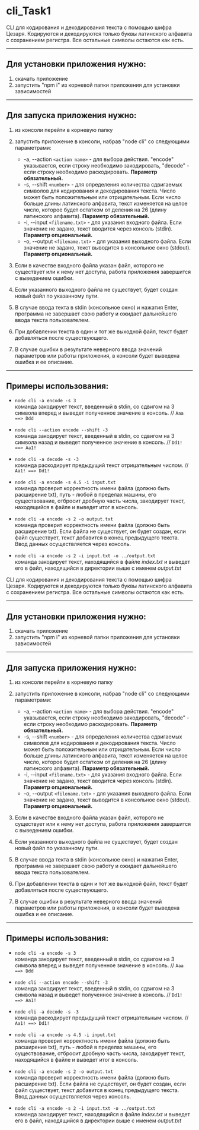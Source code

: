 # cli_Task1

CLI для кодирования и декодирования текста с помощью шифра Цезаря. Кодируются и декодируются только буквы латинского алфавита с сохранением регистра. Все остальные символы остаются как есть.

---------------------

## Для установки приложения нужно:

1. скачать приложение
2. запустить "npm i" из корневой папки приложения для установки зависимостей

---------------------

## Для запуска приложения нужно:

1. из консоли перейти в корневую папку

2. запустить приложение в консоли, набрав "node cli" со следующими параметрами:
    - -a, --action `<action name>` - для выбора действия. "encode" указывается, если строку необходимо закодировать, "decode" - если строку необходимо раскодировать. **Параметр обязательный.**
    - -s, --shift `<number>` - для определения количества сдвигаемых символов для кодирования и декодирования текста. Число может быть положительным или отрицательным. Если число больше длины латинского алфавита, текст изменяется на целое число, которое будет остатком от деления на 26 (длину латинского алфавита). **Параметр обязательный.**
    - -i, --input `<filename.txt>` - для указания входного файла. Если значение не задано, текст вводится через консоль (stdin). **Параметр опциональный.**
    - -o, --output `<filename.txt>` - для указания выходного файла. Если значение не задано, текст выводится в консольное окно (stdout). **Параметр опциональный.**

3.  Если в качестве входного файла указан файл, которого не существует или к нему нет доступа, работа приложения завершится с выведением ошибки.

4. Если указанного выходного файла не существует, будет создан новый файл по указанному пути.

5. В случае ввода текта в stdin (консольное окно) и нажатия Enter, программа не завершает свою работу и ожидает дальнейшего ввода текста пользователем.

6. При добавлении текста в один и тот же выходной файл, текст будет добавляться после существующего.

7. В случае ошибки в результате неверного ввода значений параметров или работы приложения, в консоли будет выведена ошибка и ее описание.

--------------------

## Примеры использования:

- ```node cli -a encode -s 3``` \
команда закодирует текст, введенный в stdin, со сдвигом на 3 символа вперед и выведет полученное значение в консоль.  // 
`Aaa ==> Ddd`

- ```node cli --action encode --shift -3``` \
команда закодирует текст, введенный в stdin, со сдвигом на 3 символа назад и выведет полученное значение в консоль. // `Dd1! ==> Aa1!`

- ```node cli -a decode -s -3``` \
команда раскодирует предыдущий текст отрицательным числом. // `Aa1! ==> Dd1!`

- ```node cli -a encode -s 4.5 -i input.txt``` \
команда проверит корректность имени файла (должно быть расширение txt), путь - любой в пределах машины, его существование, отбросит дробную часть числа, закодирует текст, находящийся в файле и выведет итог в консоль.

- ```node cli -a encode -s 2 -o output.txt``` \
команда проверит корректность имени файла (должно быть расширение txt). Если файла не существует, он будет создан, если файл существует, текст добавится в конец предыдущего текста. Ввод данных осуществляется через консоль.

- ```node cli -a encode -s 2 -i input.txt -o ../output.txt``` \
команда закодирует текст, находящийся в файле _index.txt_ и выведет его в файл, находящийся в директории выше с именем _output.txt_

CLI для кодирования и декодирования текста с помощью шифра Цезаря. Кодируются и декодируются только буквы латинского алфавита с сохранением регистра. Все остальные символы остаются как есть.

---------------------

## Для установки приложения нужно:

1. скачать приложение
2. запустить "npm i" из корневой папки приложения для установки зависимостей

---------------------

## Для запуска приложения нужно:

1. из консоли перейти в корневую папку

2. запустить приложение в консоли, набрав "node cli" со следующими параметрами:
    - -a, --action `<action name>` - для выбора действия. "encode" указывается, если строку необходимо закодировать, "decode" - если строку необходимо раскодировать. **Параметр обязательный.**
    - -s, --shift `<number>` - для определения количества сдвигаемых символов для кодирования и декодирования текста. Число может быть положительным или отрицательным. Если число больше длины латинского алфавита, текст изменяется на целое число, которое будет остатком от деления на 26 (длину латинского алфавита). **Параметр обязательный.**
    - -i, --input `<filename.txt>` - для указания входного файла. Если значение не задано, текст вводится через консоль (stdin). **Параметр опциональный.**
    - -o, --output `<filename.txt>` - для указания выходного файла. Если значение не задано, текст выводится в консольное окно (stdout). **Параметр опциональный.**

3.  Если в качестве входного файла указан файл, которого не существует или к нему нет доступа, работа приложения завершится с выведением ошибки.

4. Если указанного выходного файла не существует, будет создан новый файл по указанному пути.

5. В случае ввода текта в stdin (консольное окно) и нажатия Enter, программа не завершает свою работу и ожидает дальнейшего ввода текста пользователем.

6. При добавлении текста в один и тот же выходной файл, текст будет добавляться после существующего.

7. В случае ошибки в результате неверного ввода значений параметров или работы приложения, в консоли будет выведена ошибка и ее описание.

--------------------

## Примеры использования:

- ```node cli -a encode -s 3``` \
команда закодирует текст, введенный в stdin, со сдвигом на 3 символа вперед и выведет полученное значение в консоль.  // 
`Aaa ==> Ddd`

- ```node cli --action encode --shift -3``` \
команда закодирует текст, введенный в stdin, со сдвигом на 3 символа назад и выведет полученное значение в консоль. // `Dd1! ==> Aa1!`

- ```node cli -a decode -s -3``` \
команда раскодирует предыдущий текст отрицательным числом. // `Aa1! ==> Dd1!`

- ```node cli -a encode -s 4.5 -i input.txt``` \
команда проверит корректность имени файла (должно быть расширение txt), путь - любой в пределах машины, его существование, отбросит дробную часть числа, закодирует текст, находящийся в файле и выведет итог в консоль.

- ```node cli -a encode -s 2 -o output.txt``` \
команда проверит корректность имени файла (должно быть расширение txt). Если файла не существует, он будет создан, если файл существует, текст добавится в конец предыдущего текста. Ввод данных осуществляется через консоль.

- ```node cli -a encode -s 2 -i input.txt -o ../output.txt``` \
команда закодирует текст, находящийся в файле _index.txt_ и выведет его в файл, находящийся в директории выше с именем _output.txt_
